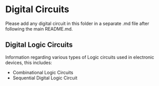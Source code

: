 # Digital Circuits
Please add any digital circuit in this folder in a separate .md file after following the main README.md.

## Digital Logic Circuits

Information regarding various types of Logic circuits used in electronic devices, this includes:
- Combinational Logic Circuits
- Sequential Digital Logic Circuit
